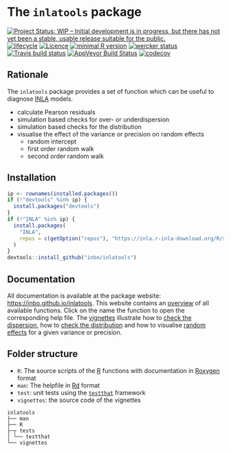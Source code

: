 # The `inlatools` package

[![Project Status: WIP – Initial development is in progress, but there has not yet been a stable, usable release suitable for the public.](https://www.repostatus.org/badges/latest/wip.svg)](https://www.repostatus.org/#wip)
[![lifecycle](https://img.shields.io/badge/lifecycle-experimental-orange.svg)](https://www.tidyverse.org/lifecycle/#experimental)
[![Licence](https://img.shields.io/badge/licence-GPL--3-blue.svg)](https://www.gnu.org/licenses/gpl-3.0.en.html)
[![minimal R version](https://img.shields.io/badge/R%3E%3D-3.4.0-6666ff.svg)](https://cran.r-project.org/)
[![wercker status](https://app.wercker.com/status/d0205ffb719d28fac3f8ebe492a0caef/s/master "wercker status")](https://app.wercker.com/project/byKey/d0205ffb719d28fac3f8ebe492a0caef)
[![Travis build status](https://travis-ci.org/inbo/inlatools.svg?branch=master)](https://travis-ci.org/inbo/inlatools)
[![AppVeyor Build Status](https://ci.appveyor.com/api/projects/status/github/inbo/inlatools?branch=master&svg=true)](https://ci.appveyor.com/project/inbo/inlatools)
[![codecov](https://codecov.io/gh/inbo/inlatools/branch/master/graph/badge.svg)](https://codecov.io/gh/inbo/inlatools)

## Rationale

The `inlatools` package provides a set of function which can be useful to diagnose [INLA](http://www.r-inla.org/) models.

- calculate Pearson residuals
- simulation based checks for over- or underdispersion
- simulation based checks for the distribution
- visualise the effect of the variance or precision on random effects
    - random intercept
    - first order random walk
    - second order random walk

## Installation

```r
ip <- rownames(installed.packages())
if (!"devtools" %in% ip) {
  install.packages("devtools")
}
if (!"INLA" %in% ip) {
  install.packages(
    "INLA", 
    repos = c(getOption("repos"), "https://inla.r-inla-download.org/R/stable")
  )
}
devtools::install_github("inbo/inlatools")
```

## Documentation

All documentation is available at the package website: https://inbo.github.io/inlatools. This website contains an [overview](https://inbo.github.io/inlatools/reference/index.html) of all available functions. Click on the name the function to open the corresponding help file. The [vignettes](https://inbo.github.io/inlatools/articles/index.html) illustrate how to [check the dispersion](https://inbo.github.io/inlatools/articles/dispersion.html), how to [check the distribution](https://inbo.github.io/inlatools/articles/distribution.html) and how to visualise [random effects](https://inbo.github.io/inlatools/articles/prior.html) for a given variance or precision.

## Folder structure

- `R`: The source scripts of the [R](https://cloud.r-project.org/) functions with documentation in [Roxygen](https://github.com/klutometis/roxygen) format
- `man`: The helpfile in [Rd](https://cloud.r-project.org/doc/manuals/r-release/R-exts.html#Rd-format) format
- `test`: unit tests using the [`testthat`](http://testthat.r-lib.org/) framework
- `vignettes`: the source code of the vignettes

```
inlatools
├── man
├── R
├─┬ tests
│ └── testthat
└── vignettes
```
